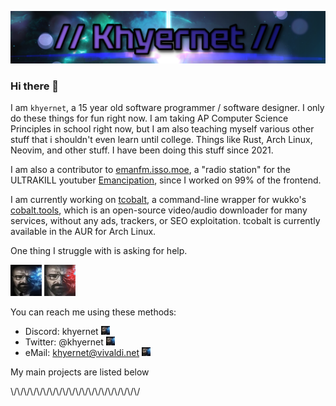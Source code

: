 ![](https://github.com/OSCH2008/OSCH2008/blob/main/banner.png)
### Hi there 👋
I am `khyernet`, a 15 year old software programmer / software designer. I only do these things for fun right now. I am taking AP Computer Science Principles in school right now, but I am also teaching myself various other stuff that i shouldn't even learn until college. Things like Rust, Arch Linux, Neovim, and other stuff. I have been doing this stuff since 2021.

I am also a contributor to [emanfm.isso.moe](https://emanfm.isso.moe), a "radio station" for the ULTRAKILL youtuber [Emancipation](https://www.youtube.com/@emancipationvevo), since I worked on 99% of the frontend.

I am currently working on [tcobalt](https://github.com/OSCH2008/tcobalt), a command-line wrapper for wukko's [cobalt.tools](https://cobalt.tools), which is an open-source video/audio downloader for many services, without any ads, trackers, or SEO exploitation. tcobalt is currently available in the AUR for Arch Linux.

One thing I struggle with is asking for help.

<img src="https://github.com/OSCH2008/OSCH2008/blob/main/meth.png" style="width: 50px;"> <img src="https://github.com/OSCH2008/OSCH2008/blob/main/evil_meth.png" style="width: 50px;">

You can reach me using these methods:
* Discord: khyernet <img src="https://github.com/OSCH2008/OSCH2008/blob/main/meth.png" style="width: 14px;">
* Twitter: @khyernet <img src="https://github.com/OSCH2008/OSCH2008/blob/main/meth.png" style="width: 14px;">
* eMail: <khyernet@vivaldi.net> <img src="https://github.com/OSCH2008/OSCH2008/blob/main/meth.png" style="width: 14px;">

My main projects are listed below

\\/\\/\\/\\/\\/\\/\\/\\/\\/\\/\\/\\/\\/\\/\\/\\/\\/\\/\\/\\/

<!--
**OSCH2008/OSCH2008** is a ✨ _special_ ✨ repository because its `README.md` (this file) appears on your GitHub profile.

Here are some ideas to get you started:

- 🔭 I’m currently working on ...
- 🌱 I’m currently learning ...
- 👯 I’m looking to collaborate on ...
- 🤔 I’m looking for help with ...
- 💬 Ask me about ...
- 📫 How to reach me: ...
- 😄 Pronouns: ...
- ⚡ Fun fact: ...
-->

